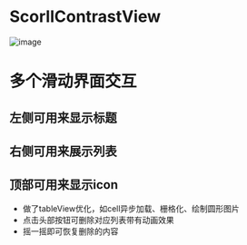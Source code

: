# ScorllContrastView
 ![image](https://github.com/qiven/ScorllContrastView/blob/master/ScorllContrastView.gif)

多个滑动界面交互
===============
左侧可用来显示标题
----------
右侧可用来展示列表
-------
顶部可用来显示icon
-------
* 做了tableView优化，如cell异步加载、栅格化、绘制圆形图片
* 点击头部按钮可删除对应列表带有动画效果
* 摇一摇即可恢复删除的内容



